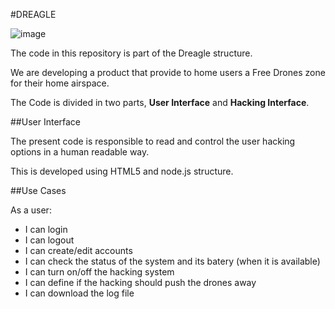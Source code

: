 #DREAGLE

![image](http://s32.postimg.org/9hezofy11/logo1.png)

The code in this repository is part of the Dreagle structure. 

We are developing a product that provide to home users a Free Drones zone for their home airspace. 

The Code is divided in two parts, **User Interface** and **Hacking Interface**. 


##User Interface

The present code is responsible to read and control the user hacking options in a human readable way.

This is developed using HTML5 and node.js structure. 


##Use Cases


As a user: 

* I can login
* I can logout
* I can create/edit accounts
* I can check the status of the system and its batery (when it is available)
* I can turn on/off the hacking system
* I can define if the hacking should push the drones away
* I can download the log file


[1]: http://www.tdlimpo.com.br


